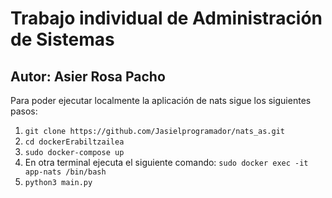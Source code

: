 
# Trabajo individual de Administración de Sistemas

## Autor: Asier Rosa Pacho

Para poder ejecutar localmente la aplicación de nats sigue los siguientes pasos:

1. `git clone https://github.com/Jasielprogramador/nats_as.git`
2. `cd dockerErabiltzailea`
3. `sudo docker-compose up`
4. En otra terminal ejecuta el siguiente comando: `sudo docker exec -it app-nats /bin/bash`
5. `python3 main.py`


